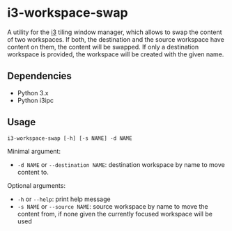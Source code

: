 # i3-workspace-swap

 A utility for the [i3](https://i3wm.org) tiling window manager, which allows to swap the content of two workspaces. If both, the destination and the source workspace have content on them, the content will be swapped. If only a destination workspace is provided, the workspace will be created with the given name.

## Dependencies
* Python 3.x
* Python i3ipc

## Usage
`i3-workspace-swap [-h] [-s NAME] -d NAME`

Minimal argument:
* `-d NAME` or `--destination NAME`: destination workspace by name to move content to.

Optional arguments:
* `-h` or `--help`: print help message
* `-s NAME` or `--source NAME`: source workspace by name to move the content from, if none given the currently focused workspace will be used